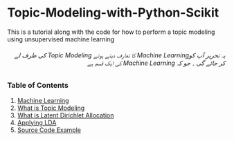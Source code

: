 ﻿# Topic-Modeling-with-Python-Scikit
This is a tutorial along with the code for how to perform a topic modeling using unsupervised machine learning


###### <div dir="rtl">یہ تحریر آپ کوMachine Learning  کا تعارف دیتے ہوئے     Topic Modeling   کی طرف لے کر جائے گی ۔ جو کہ Machine Learning کی ایک قسم ہے </div>

### Table of Contents
1. [Machine Learning](machine-learning.md)
2. [What is Topic Modeling](topic-modeling.md)
3. [What is Latent Dirichlet Allocation](lda.md)
4. [Applying LDA](lda-application.md)
5. [Source Code Example](source/lda_test.py)


###### <div dir="rtl"></div>
